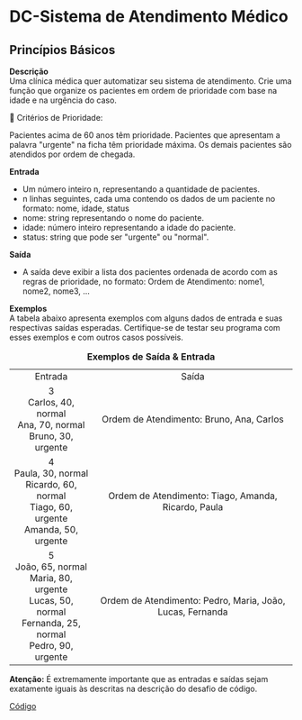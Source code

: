 # DC-Sistema de Atendimento Médico

## Princípios Básicos 
__Descrição__   
Uma clínica médica quer automatizar seu sistema de atendimento. Crie uma função que organize os pacientes em ordem de prioridade com base na idade e na urgência do caso.

📌 Critérios de Prioridade:

Pacientes acima de 60 anos têm prioridade.
Pacientes que apresentam a palavra "urgente" na ficha têm prioridade máxima.
Os demais pacientes são atendidos por ordem de chegada.

__Entrada__  
- Um número inteiro n, representando a quantidade de pacientes.
- n linhas seguintes, cada uma contendo os dados de um paciente no formato: nome, idade, status
- nome: string representando o nome do paciente.
- idade: número inteiro representando a idade do paciente.
- status: string que pode ser "urgente" ou "normal".


__Saída__  
- A saída deve exibir a lista dos pacientes ordenada de acordo com as regras de prioridade, no formato: Ordem de Atendimento: nome1, nome2, nome3, ...

__Exemplos__  
A tabela abaixo apresenta exemplos com alguns dados de entrada e suas respectivas saídas esperadas. Certifique-se de testar seu programa com esses exemplos e com outros casos possíveis.

<table style="text-align: center; width: 100%;"> 
<caption><b>Exemplos de Saída & Entrada </b></caption>
<tr> 
    <td style="text-align: center;">
        Entrada
    </td>
     <td style="text-align: center;">
        Saída
    </td>
<tr> 
<tr> 
    <td style="text-align: center;">
        3 </br>
        Carlos, 40, normal </br>
        Ana, 70, normal </br>
        Bruno, 30, urgente
    </td>
    <td style="text-align: center;">
        Ordem de Atendimento: Bruno, Ana, Carlos
    </td>
<tr> 
<tr> 
    <td style="text-align: center;">
        4 </br>
        Paula, 30, normal </br>
        Ricardo, 60, normal </br>
        Tiago, 60, urgente </br>
        Amanda, 50, urgente
    </td>
    <td style="text-align: center;">
        Ordem de Atendimento: Tiago, Amanda, Ricardo, Paula
    </td>
<tr> 
<tr> 
    <td style="text-align: center;">
        5 </br>
        João, 65, normal </br>
        Maria, 80, urgente </br>
        Lucas, 50, normal </br>
        Fernanda, 25, normal </br>
        Pedro, 90, urgente
    </td>
    <td style="text-align: center;">
        Ordem de Atendimento: Pedro, Maria, João, Lucas, Fernanda
    </td>
<tr> 
</table>

__Atenção:__  É extremamente importante que as entradas e saídas sejam exatamente iguais às descritas na descrição do desafio de código.

[Código](DC-Sistema%20de%20Atendimendo%20Médico.py)